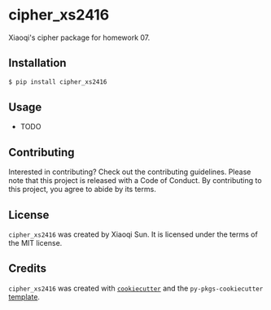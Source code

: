 # cipher_xs2416

Xiaoqi's cipher package for homework 07.

## Installation

```bash
$ pip install cipher_xs2416
```

## Usage

- TODO

## Contributing

Interested in contributing? Check out the contributing guidelines. Please note that this project is released with a Code of Conduct. By contributing to this project, you agree to abide by its terms.

## License

`cipher_xs2416` was created by Xiaoqi Sun. It is licensed under the terms of the MIT license.

## Credits

`cipher_xs2416` was created with [`cookiecutter`](https://cookiecutter.readthedocs.io/en/latest/) and the `py-pkgs-cookiecutter` [template](https://github.com/py-pkgs/py-pkgs-cookiecutter).
